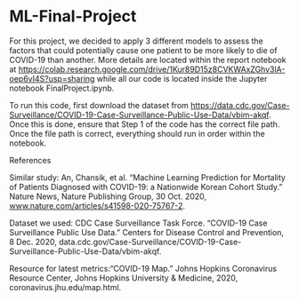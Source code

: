 # ML-Final-Project

For this project, we decided to apply 3 different models to assess the factors that could potentially cause one patient to be more likely to die of COVID-19 than another. More details are located within the report notebook at https://colab.research.google.com/drive/1Kur89D15z8CVKWAxZGhv3lA-oep6vI4S?usp=sharing while all our code is located inside the Jupyter notebook FinalProject.ipynb.

To run this code, first download the dataset from https://data.cdc.gov/Case-Surveillance/COVID-19-Case-Surveillance-Public-Use-Data/vbim-akqf.
Once this is done, ensure that Step 1 of the code has the correct file path. Once the file path is correct, everything should run in order within the notebook.

References

Similar study: An, Chansik, et al. “Machine Learning Prediction for Mortality of Patients Diagnosed with COVID-19: a Nationwide Korean Cohort Study.” Nature News, Nature Publishing Group, 30 Oct. 2020, www.nature.com/articles/s41598-020-75767-2. 

Dataset we used: CDC Case Surveillance Task Force. “COVID-19 Case Surveillance Public Use Data.” Centers for Disease Control and Prevention, 8 Dec. 2020, data.cdc.gov/Case-Surveillance/COVID-19-Case-Surveillance-Public-Use-Data/vbim-akqf.

Resource for latest metrics:“COVID-19 Map.” Johns Hopkins Coronavirus Resource Center, Johns Hopkins University & Medicine, 2020, coronavirus.jhu.edu/map.html. 

